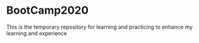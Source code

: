 # BootCamp2020
This is the temporary repository for learning and practicing to enhance my learning and experience 
